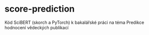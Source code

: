 # score-prediction
Kód SciBERT (skorch a PyTorch) k bakalářské práci na téma Predikce hodnocení vědeckých publikací
